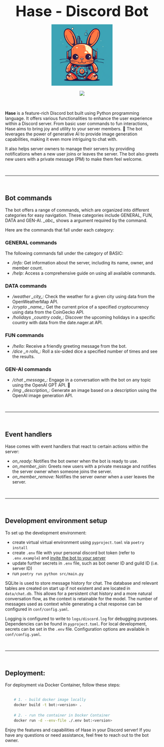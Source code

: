<div align="center">

<font size="8"> <b> Hase - Discord Bot </b> </font>

<img src="./assets/hase-bot.png" width="200" height="200">

<br>

<a href="https://github.com/danczw/hase_discbot/actions"><img src="https://github.com/danczw/hase_discbot/workflows/Docker/badge.svg"></a>
</div>

<br>

**Hase** is a feature-rich Discord bot built using Python programming language. It offers various functionalities to enhance the user experience within a Discord server. From basic user commands to fun interactions, Hase aims to bring joy and utility to your server members. 🐰 The bot leverages the power of generative AI to provide image generation capabilities, making it even more intriguing to chat with.

It also helps server owners to manage their servers by providing notifications when a new user joins or leaves the server. The bot also greets new users with a private message (PM) to make them feel welcome.

<br>

------------

<br>

## Bot commands

The bot offers a range of commands, which are organized into different categories for easy navigation. These categories include GENERAL, FUN, DATA and GEN-AI. *\_abc\_* shows a argument required by the command.

Here are the commands that fall under each category:

### GENERAL commands

The following commands fall under the category of BASIC:

- */info:* Get information about the server, including its name, owner, and member count.
- */help:* Access a comprehensive guide on using all available commands.

### DATA commands
- */weather \_city\_:* Check the weather for a given city using data from the OpenWeatherMap API.
- */crypto \_name\_:* Get the current price of a specified cryptocurrency using data from the CoinGecko API.
- */holidays \_country code\_:* Discover the upcoming holidays in a specific country with data from the date.nager.at API.

### FUN commands
- */hello:* Receive a friendly greeting message from the bot.
- */dice \_n rolls\_:* Roll a six-sided dice a specified number of times and see the results.

### GEN-AI commands
- */chat \_message\_:* Engage in a conversation with the bot on any topic using the OpenAI GPT API. 💬
- */img \_description\_:* Generate an image based on a description using the OpenAI image generation API.

<br>

------------

<br>

## Event handlers

Hase comes with event handlers that react to certain actions within the server:

- *on_ready:* Notifies the bot owner when the bot is ready to use.
- *on_member_join:* Greets new users with a private message and notifies the server owner when someone joins the server.
- *on_member_remove:* Notifies the server owner when a user leaves the server.

<br>

------------

<br>

## Development environment setup

To set up the development environment:

- create virtual virtual environment using `pyproject.toml` via `poetry install`
- create `.env` file with your personal discord bot token (refer to `.env.example`) and [invite the bot to your server](https://discordpy.readthedocs.io/en/stable/discord.html)
- update further secrets in `.env` file, such as bot owner ID and guild ID (i.e. server ID)
- run `poetry run python src/main.py`

SQLite is used to store message history for chat. The database and relevant tables are created on start up if not existent and are located in `data/chat.db`. This allows for a persistent chat history and a more natural conversation flow, as the context is retainable for the model. The number of messages used as context while generating a chat response can be configured in `conf/config.yaml`.

Logging is configured to write to `logs/discord.log` for debugging purposes. Dependencies can be found in `pyproject.toml`. For local development, secrets can be set in the `.env` file. Configuration options are available in `conf/config.yaml`.

<br>

------------

<br>

## Deployment:

For deployment via Docker Container, follow these steps:

```bash

    # 1. - build docker image locally
    docker build -t bot:<version> .

    # 2. - run the container in Docker Container
    docker run -d --env-file ./.env bot:<version>

```

Enjoy the features and capabilities of Hase in your Discord server! If you have any questions or need assistance, feel free to reach out to the bot owner.